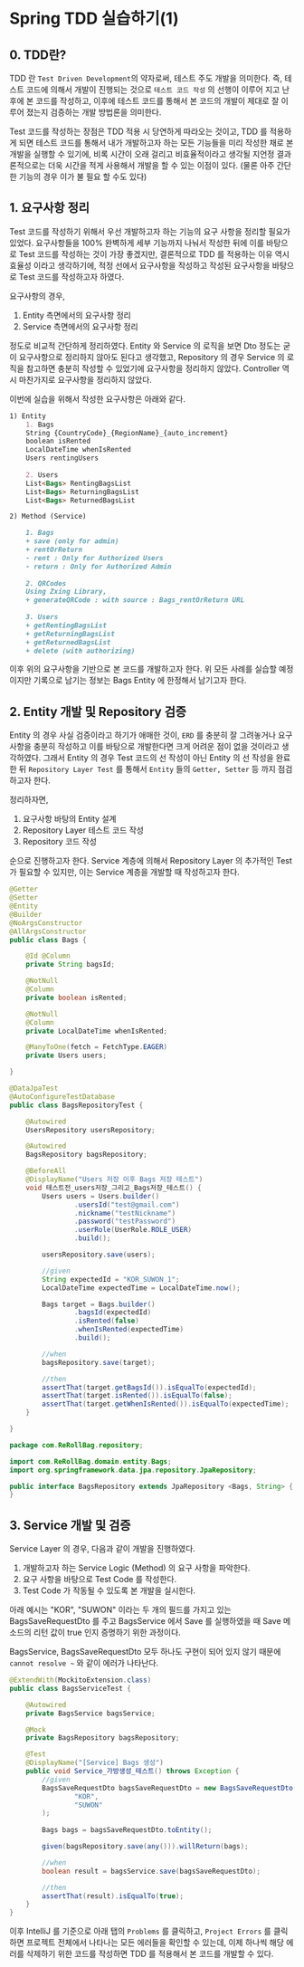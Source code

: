 # Spring TDD 실습하기(1)
## 0. TDD란?
TDD 란 `Test Driven Development`의 약자로써, 테스트 주도 개발을 의미한다. 즉, 테스트 코드에 의해서 개발이 진행되는 것으로 `테스트 코드 작성` 의 선행이 이루어 지고 난 후에 본 코드를 작성하고, 이후에 테스트 코드를 통해서 본 코드의 개발이 제대로 잘 이루어 졌는지 검증하는 개발 방법론을 의미한다.

Test 코드를 작성하는 장점은 TDD 적용 시 당연하게 따라오는 것이고, TDD 를 적용하게 되면 테스트 코드를 통해서 내가 개발하고자 하는 모든 기능들을 미리 작성한 채로 본 개발을 실행할 수 있기에, 비록 시간이 오래 걸리고 비효율적이라고 생각될 지언정 결과론적으로는 더욱 시간을 적게 사용해서 개발을 할 수 있는 이점이 있다. (물론 아주 간단한 기능의 경우 이가 불 필요 할 수도 있다)
## 1. 요구사항 정리
Test 코드를 작성하기 위해서 우선 개발하고자 하는 기능의 요구 사항을 정리할 필요가 있었다. 요구사항들을 100% 완벽하게 세부 기능까지 나눠서 작성한 뒤에 이를 바탕으로 Test 코드를 작성하는 것이 가장 좋겠지만, 결론적으로 TDD 를 적용하는 이유 역시 효율성 이라고 생각하기에, 적정 선에서 요구사항을 작성하고 작성된 요구사항을 바탕으로 Test 코드를 작성하고자 하였다.

요구사항의 경우, 
1. Entity 측면에서의 요구사항 정리
2. Service 측면에서의 요구사항 정리

정도로 비교적 간단하게 정리하였다. Entity 와 Service 의 로직을 보면 Dto 정도는 굳이 요구사항으로 정리하지 않아도 된다고 생각했고, Repository 의 경우 Service 의 로직을 참고하면 충분히 작성할 수 있었기에 요구사항을 정리하지 않았다. Controller 역시 마찬가지로 요구사항을 정리하지 않았다.

이번에 실습을 위해서 작성한 요구사항은 아래와 같다.
```markdown
1) Entity
    1. Bags
    String {CountryCode}_{RegionName}_{auto_increment}
    boolean isRented
    LocalDateTime whenIsRented
    Users rentingUsers
    
    2. Users
    List<Bags> RentingBagsList
    List<Bags> ReturningBagsList
    List<Bags> ReturnedBagsList

2) Method (Service)

    1. Bags
    + save (only for admin)
    + rentOrReturn
    - rent : Only for Authorized Users
    - return : Only for Authorized Admin
    
    2. QRCodes
    Using Zxing Library,
    + generateQRCode : with source : Bags_rentOrReturn URL
    
    3. Users
    + getRentingBagsList
    + getReturningBagsList
    + getReturnedBagsList
    + delete (with authorizing)
```
이후 위의 요구사항을 기반으로 본 코드를 개발하고자 한다. 위 모든 사례를 실습할 예정이지만 기록으로 남기는 정보는 Bags Entity 에 한정해서 남기고자 한다.

## 2. Entity 개발 및 Repository 검증
Entity 의 경우 사실 검증이라고 하기가 애매한 것이, `ERD` 를 충분히 잘 그려놓거나 요구사항을 충분히 작성하고 이를 바탕으로 개발한다면 크게 어려운 점이 없을 것이라고 생각하였다. 그래서 Entity 의 경우 Test 코드의 선 작성이 아닌 Entity 의 선 작성을 완료한 뒤 `Repository Layer Test` 를 통해서 `Entity` 들의 `Getter, Setter` 등 까지 점검하고자 한다.

정리하자면, 
1) 요구사항 바탕의 Entity 설계
2) Repository Layer 테스트 코드 작성
3) Repository 코드 작성

순으로 진행하고자 한다. Service 계층에 의해서 Repository Layer 의 추가적인 Test 가 필요할 수 있지만, 이는 Service 계층을 개발할 때 작성하고자 한다.

```java
@Getter
@Setter
@Entity
@Builder
@NoArgsConstructor
@AllArgsConstructor
public class Bags {

    @Id @Column
    private String bagsId;

    @NotNull
    @Column
    private boolean isRented;

    @NotNull
    @Column
    private LocalDateTime whenIsRented;

    @ManyToOne(fetch = FetchType.EAGER)
    private Users users;

}
```

```java
@DataJpaTest
@AutoConfigureTestDatabase
public class BagsRepositoryTest {

    @Autowired
    UsersRepository usersRepository;

    @Autowired
    BagsRepository bagsRepository;

    @BeforeAll
    @DisplayName("Users 저장 이후 Bags 저장 테스트")
    void 테스트전_users저장_그리고_Bags저장_테스트() {
        Users users = Users.builder()
                .usersId("test@gmail.com")
                .nickname("testNickname")
                .password("testPassword")
                .userRole(UserRole.ROLE_USER)
                .build();

        usersRepository.save(users);

        //given
        String expectedId = "KOR_SUWON_1";
        LocalDateTime expectedTime = LocalDateTime.now();

        Bags target = Bags.builder()
                .bagsId(expectedId)
                .isRented(false)
                .whenIsRented(expectedTime)
                .build();

        //when
        bagsRepository.save(target);

        //then
        assertThat(target.getBagsId()).isEqualTo(expectedId);
        assertThat(target.isRented()).isEqualTo(false);
        assertThat(target.getWhenIsRented()).isEqualTo(expectedTime);
    }

}
```
```java
package com.ReRollBag.repository;

import com.ReRollBag.domain.entity.Bags;
import org.springframework.data.jpa.repository.JpaRepository;

public interface BagsRepository extends JpaRepository <Bags, String> {
}
```

## 3. Service 개발 및 검증
Service Layer 의 경우, 다음과 같이 개발을 진행하였다.
1. 개발하고자 하는 Service Logic (Method) 의 요구 사항을 파악한다.
2. 요구 사항을 바탕으로 Test Code 를 작성한다.
3. Test Code 가 작동될 수 있도록 본 개발을 실시한다.

아래 예시는 "KOR", "SUWON" 이라는 두 개의 필드를 가지고 있는 BagsSaveRequestDto 를 주고 BagsService 에서 Save 를 실행하였을 때 Save 메소드의 리턴 값이 true 인지 증명하기 위한 과정이다.

BagsService, BagsSaveRequestDto 모두 하나도 구현이 되어 있지 않기 때문에 `cannot resolve ~` 와 같이 에러가 나타난다.
```java
@ExtendWith(MockitoExtension.class)
public class BagsServiceTest {

    @Autowired
    private BagsService bagsService;

    @Mock
    private BagsRepository bagsRepository;

    @Test
    @DisplayName("[Service] Bags 생성")
    public void Service_가방생성_테스트() throws Exception {
        //given
        BagsSaveRequestDto bagsSaveRequestDto = new BagsSaveRequestDto(
                "KOR",
                "SUWON"
        );
        
        Bags bags = bagsSaveRequestDto.toEntity();

        given(bagsRepository.save(any())).willReturn(bags);

        //when
        boolean result = bagsService.save(bagsSaveRequestDto);

        //then
        assertThat(result).isEqualTo(true);
    }
}
```
이후 IntelliJ 를 기준으로 아래 탭의 `Problems` 를 클릭하고, `Project Errors` 를 클릭하면 프로젝트 전체에서 나타나는 모든 에러들을 확인할 수 있는데, 이제 하나씩 해당 에러를 삭제하기 위한 코드를 작성하면 TDD 를 적용해서 본 코드를 개발할 수 있다.